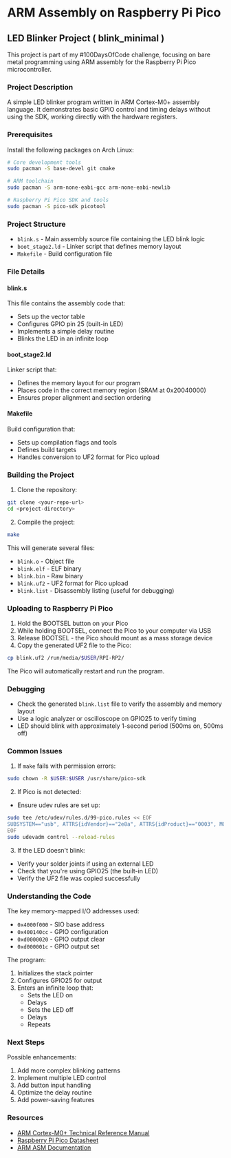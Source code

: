 # ARM Assembly on Raspberry Pi Pico
## LED Blinker Project ( blink_minimal )

This project is part of my #100DaysOfCode challenge, focusing on bare metal programming using ARM assembly for the Raspberry Pi Pico microcontroller.

### Project Description
A simple LED blinker program written in ARM Cortex-M0+ assembly language. It demonstrates basic GPIO control and timing delays without using the SDK, working directly with the hardware registers.

### Prerequisites

Install the following packages on Arch Linux:
```bash
# Core development tools
sudo pacman -S base-devel git cmake

# ARM toolchain
sudo pacman -S arm-none-eabi-gcc arm-none-eabi-newlib

# Raspberry Pi Pico SDK and tools
sudo pacman -S pico-sdk picotool
```

### Project Structure
- `blink.s` - Main assembly source file containing the LED blink logic
- `boot_stage2.ld` - Linker script that defines memory layout
- `Makefile` - Build configuration file

### File Details

#### blink.s
This file contains the assembly code that:
- Sets up the vector table
- Configures GPIO pin 25 (built-in LED)
- Implements a simple delay routine
- Blinks the LED in an infinite loop

#### boot_stage2.ld
Linker script that:
- Defines the memory layout for our program
- Places code in the correct memory region (SRAM at 0x20040000)
- Ensures proper alignment and section ordering

#### Makefile
Build configuration that:
- Sets up compilation flags and tools
- Defines build targets
- Handles conversion to UF2 format for Pico upload

### Building the Project

1. Clone the repository:
```bash
git clone <your-repo-url>
cd <project-directory>
```

2. Compile the project:
```bash
make
```

This will generate several files:
- `blink.o` - Object file
- `blink.elf` - ELF binary
- `blink.bin` - Raw binary
- `blink.uf2` - UF2 format for Pico upload
- `blink.list` - Disassembly listing (useful for debugging)

### Uploading to Raspberry Pi Pico

1. Hold the BOOTSEL button on your Pico
2. While holding BOOTSEL, connect the Pico to your computer via USB
3. Release BOOTSEL - the Pico should mount as a mass storage device
4. Copy the generated UF2 file to the Pico:
```bash
cp blink.uf2 /run/media/$USER/RPI-RP2/
```
The Pico will automatically restart and run the program.

### Debugging

- Check the generated `blink.list` file to verify the assembly and memory layout
- Use a logic analyzer or oscilloscope on GPIO25 to verify timing
- LED should blink with approximately 1-second period (500ms on, 500ms off)

### Common Issues

1. If `make` fails with permission errors:
```bash
sudo chown -R $USER:$USER /usr/share/pico-sdk
```

2. If Pico is not detected:
- Ensure udev rules are set up:
```bash
sudo tee /etc/udev/rules.d/99-pico.rules << EOF
SUBSYSTEM=="usb", ATTRS{idVendor}=="2e8a", ATTRS{idProduct}=="0003", MODE="666"
EOF
sudo udevadm control --reload-rules
```

3. If the LED doesn't blink:
- Verify your solder joints if using an external LED
- Check that you're using GPIO25 (the built-in LED)
- Verify the UF2 file was copied successfully

### Understanding the Code

The key memory-mapped I/O addresses used:
- `0x4000f000` - SIO base address
- `0x400140cc` - GPIO configuration
- `0xd0000020` - GPIO output clear
- `0xd000001c` - GPIO output set

The program:
1. Initializes the stack pointer
2. Configures GPIO25 for output
3. Enters an infinite loop that:
   - Sets the LED on
   - Delays
   - Sets the LED off
   - Delays
   - Repeats

### Next Steps

Possible enhancements:
1. Add more complex blinking patterns
2. Implement multiple LED control
3. Add button input handling
4. Optimize the delay routine
5. Add power-saving features

### Resources

- [ARM Cortex-M0+ Technical Reference Manual](https://developer.arm.com/documentation/ddi0484/latest/)
- [Raspberry Pi Pico Datasheet](https://datasheets.raspberrypi.com/pico/pico-datasheet.pdf)
- [ARM ASM Documentation](https://developer.arm.com/documentation/dui0041/c/ARM-Instruction-Reference)
